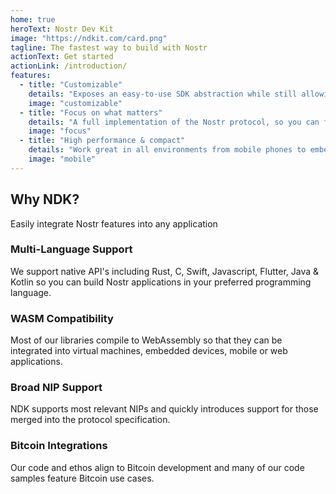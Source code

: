 ```yaml
---
home: true
heroText: Nostr Dev Kit
image: "https://ndkit.com/card.png"
tagline: The fastest way to build with Nostr
actionText: Get started
actionLink: /introduction/
features:
  - title: "Customizable"
    details: "Exposes an easy-to-use SDK abstraction while still allowing access to the low-level types for precision control."
    image: "customizable"
  - title: "Focus on what matters"
    details: "A full implementation of the Nostr protocol, so you can focus on crafting custom-tailored user experiences."
    image: "focus"
  - title: "High performance & compact"
    details: "Work great in all environments from mobile phones to embedded devices, IoT devices, and kubernetes."
    image: "mobile"
---
```



<div class="intro">
   <h2>Why NDK?</h2>
   <p>Easily integrate Nostr features into any application</p>
</div>
<div class="features">
   <div class="feature">
      <h3>Multi-Language Support</h3>
      We support native API's including Rust, C, Swift, Javascript, Flutter, Java & Kotlin so you can build Nostr applications in your preferred programming language. 
   </div>
   <div class="feature">
      <h3>WASM Compatibility</h3>
      Most of our libraries compile to WebAssembly so that they can be integrated into virtual machines, embedded devices, mobile or web applications.
   </div>
   <div class="feature">
      <h3>Broad NIP Support</h3>
      NDK supports most relevant NIPs and quickly introduces support for those merged into the protocol specification.
   </div>
   <div class="feature">
      <h3>Bitcoin Integrations</h3>
      Our code and ethos align to Bitcoin development and many of our code samples feature Bitcoin use cases.
   </div>
</div>